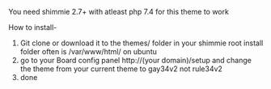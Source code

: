 You need shimmie 2.7+ with atleast php 7.4 for this theme to work

How to install-

1. Git clone or download it to the themes/ folder in your shimmie root install folder often is /var/www/html/ on ubuntu
2. go to your Board config panel http://(your domain)/setup and change the theme from your current theme to gay34v2 not rule34v2
3. done
